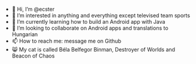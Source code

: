 - 👋 Hi, I’m @ecster
- 👀 I’m interested in anything and everything except televised team sports
- 🌱 I’m currently learning how to build an Android app with Java
- 💞️ I’m looking to collaborate on Android apps and translations to Hungarian
- 📫 How to reach me: message me on Github
- 😸 My cat is called Béla Belfegor Binman, Destroyer of Worlds and Beacon of Chaos

<!---
ecster/ecster is a ✨ special ✨ repository because its `README.md` (this file) appears on your GitHub profile.
You can click the Preview link to take a look at your changes.
--->
